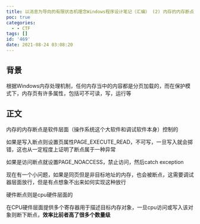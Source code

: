 ```yaml
---
title: 以消息为导向的有限状态机理念Windows程序设计笔记（汇编） (2) 内存的内存断点和硬件断点的区别
poc: true
categories:
  - - CTF
tags: []
id: '469'
date: 2021-08-24 03:08:20
---
```


## 背景

根据Windows内存处理机制，任何内存当中的内容都是分页加载的，而在保护模式下，内存页有许多属性，包括可不可读，写，运行等

## 正文

内存的内存断点是软件层面（操作系统这个大软件和调试软件本身）控制的

如果是写入断点则设置页属性PAGE\_EXECUTE\_READ，不可写，一旦写入就会掷错，这也从一定程度上证明了断点属于一种异常

如果是访问断点就设置PAGE\_NOACCESS，禁止访问，然后catch exception

现在有一个小问题，如果是同页但是非目标地址的内存，也会被断点，这需要调试器层面放行，但是有点想象不出来如何实现这种放行

硬件断点则是cpu硬件层面的

在CPU硬件层面提供多个寄存器用于描述目标内存对象，一旦cpu访问或写入该对象则断下断点，**效率比前者高了很多个数量级**
